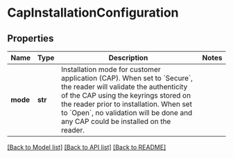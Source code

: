 # CapInstallationConfiguration

## Properties
Name | Type | Description | Notes
------------ | ------------- | ------------- | -------------
**mode** | **str** | Installation mode for customer application (CAP). When set to &#x60;Secure&#x60;, the reader will validate the authenticity of the CAP using the keyrings stored on the reader prior to installation. When set to &#x60;Open&#x60;, no validation will be done and any CAP could be installed on the reader.  | 

[[Back to Model list]](../README.md#documentation-for-models) [[Back to API list]](../README.md#documentation-for-api-endpoints) [[Back to README]](../README.md)


